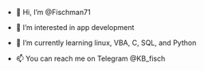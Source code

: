 - 👋 Hi, I’m @Fischman71
- 👀 I’m interested in app development
- 🌱 I’m currently learning linux, VBA, C, SQL, and Python

- 📫 You can reach me on Telegram @KB_fisch

<!---
Fischman71/Fischman71 is a ✨ special ✨ repository because its `README.md` (this file) appears on your GitHub profile.
You can click the Preview link to take a look at your changes.
--->
